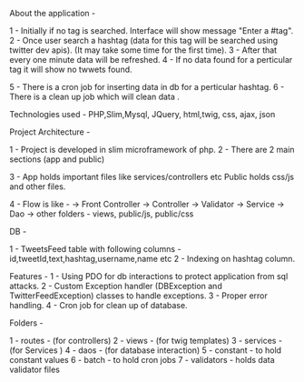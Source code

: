 About the application -

1 - Initially if no tag is searched. Interface will show message "Enter a #tag".
2 - Once user search a hashtag (data for this tag will be searched using twitter dev apis).
    (It may take some time for the first time).
3 - After that every one minute data will be refreshed.
4 - If no data found for a perticular tag it will show no twwets found.

5 - There is a cron job for inserting data in db for a perticular hashtag.
6 - There is a clean up job which will clean data .


Technologies used - PHP,Slim,Mysql, JQuery, html,twig, css, ajax, json 

Project Architecture - 

1 - Project is developed in slim microframework of php.
2 - There are 2 main sections (app and public)

3 - App holds important files like services/controllers etc
    Public holds css/js and other files.

4 - Flow is like - 
    -> Front Controller -> Controller -> Validator -> Service -> Dao ->
    other folders - views, public/js, public/css

DB - 

1 - TweetsFeed table with following columns - id,tweetId,text,hashtag,username,name etc
2 - Indexing on hashtag column.

Features - 
1 - Using PDO for db interactions to protect application from sql attacks.
2 - Custom Exception handler (DBException and TwitterFeedException) classes to handle exceptions.
3 - Proper error handling.
4 - Cron job for clean up of database.

Folders - 

1 - routes - (for controllers)
2 - views - (for twig templates)
3 - services - (for Services )
4 - daos - (for database interaction)
5 - constant - to hold constant values
6 - batch - to hold cron jobs
7 - validators - holds data validator files


